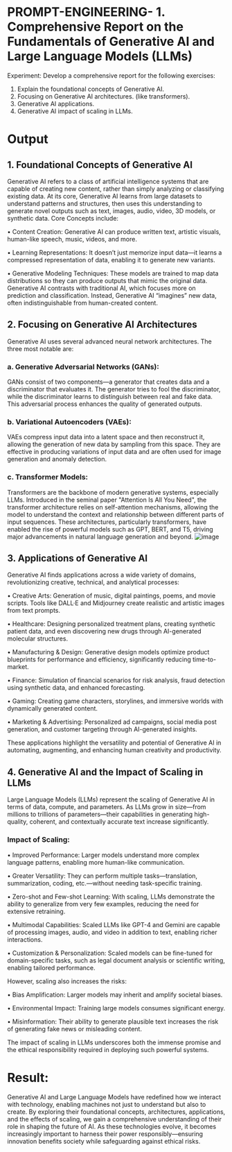 # PROMPT-ENGINEERING- 1.	Comprehensive Report on the Fundamentals of Generative AI and Large Language Models (LLMs)
Experiment:
Develop a comprehensive report for the following exercises:
1.	Explain the foundational concepts of Generative AI. 
2.	Focusing on Generative AI architectures. (like transformers).
3.	Generative AI applications.
4.	Generative AI impact of scaling in LLMs.

# Output
## 1. Foundational Concepts of Generative AI
Generative AI refers to a class of artificial intelligence systems that are capable of creating new content, rather than simply analyzing or classifying existing data. At its core, Generative AI learns from large datasets to understand patterns and structures, then uses this understanding to generate novel outputs such as text, images, audio, video, 3D models, or synthetic data.
Core Concepts include:

•	Content Creation: Generative AI can produce written text, artistic visuals, human-like speech, music, videos, and more.

•	Learning Representations: It doesn’t just memorize input data—it learns a compressed representation of data, enabling it to generate new variants.

•	Generative Modeling Techniques: These models are trained to map data distributions so they can produce outputs that mimic the original data.
Generative AI contrasts with traditional AI, which focuses more on prediction and classification. Instead, Generative AI “imagines” new data, often indistinguishable from human-created content.

## 2. Focusing on Generative AI Architectures
Generative AI uses several advanced neural network architectures. The three most notable are:
### a. Generative Adversarial Networks (GANs):
GANs consist of two components—a generator that creates data and a discriminator that evaluates it. The generator tries to fool the discriminator, while the discriminator learns to distinguish between real and fake data. This adversarial process enhances the quality of generated outputs.
### b. Variational Autoencoders (VAEs):
VAEs compress input data into a latent space and then reconstruct it, allowing the generation of new data by sampling from this space. They are effective in producing variations of input data and are often used for image generation and anomaly detection.
### c. Transformer Models:
Transformers are the backbone of modern generative systems, especially LLMs. Introduced in the seminal paper "Attention Is All You Need", the transformer architecture relies on self-attention mechanisms, allowing the model to understand the context and relationship between different parts of input sequences.
These architectures, particularly transformers, have enabled the rise of powerful models such as GPT, BERT, and T5, driving major advancements in natural language generation and beyond.
![image](https://github.com/user-attachments/assets/4d010952-1a64-4904-9d08-cfcbeaa1937e)


## 3. Applications of Generative AI
Generative AI finds applications across a wide variety of domains, revolutionizing creative, technical, and analytical processes:

•	Creative Arts: Generation of music, digital paintings, poems, and movie scripts. Tools like DALL·E and Midjourney create realistic and artistic images from text prompts.

•	Healthcare: Designing personalized treatment plans, creating synthetic patient data, and even discovering new drugs through AI-generated molecular structures.

•	Manufacturing & Design: Generative design models optimize product blueprints for performance and efficiency, significantly reducing time-to-market.

•	Finance: Simulation of financial scenarios for risk analysis, fraud detection using synthetic data, and enhanced forecasting.

•	Gaming: Creating game characters, storylines, and immersive worlds with dynamically generated content.

•	Marketing & Advertising: Personalized ad campaigns, social media post generation, and customer targeting through AI-generated insights.

These applications highlight the versatility and potential of Generative AI in automating, augmenting, and enhancing human creativity and productivity.

## 4. Generative AI and the Impact of Scaling in LLMs
Large Language Models (LLMs) represent the scaling of Generative AI in terms of data, compute, and parameters. As LLMs grow in size—from millions to trillions of parameters—their capabilities in generating high-quality, coherent, and contextually accurate text increase significantly.
### Impact of Scaling:
•	Improved Performance: Larger models understand more complex language patterns, enabling more human-like communication.

•	Greater Versatility: They can perform multiple tasks—translation, summarization, coding, etc.—without needing task-specific training.

•	Zero-shot and Few-shot Learning: With scaling, LLMs demonstrate the ability to generalize from very few examples, reducing the need for extensive retraining.

•	Multimodal Capabilities: Scaled LLMs like GPT-4 and Gemini are capable of processing images, audio, and video in addition to text, enabling richer interactions.

•	Customization & Personalization: Scaled models can be fine-tuned for domain-specific tasks, such as legal document analysis or scientific writing, enabling tailored performance.

However, scaling also increases the risks:

•	Bias Amplification: Larger models may inherit and amplify societal biases.

•	Environmental Impact: Training large models consumes significant energy.

•	Misinformation: Their ability to generate plausible text increases the risk of generating fake news or misleading content.

The impact of scaling in LLMs underscores both the immense promise and the ethical responsibility required in deploying such powerful systems.


# Result:

Generative AI and Large Language Models have redefined how we interact with technology, enabling machines not just to understand but also to create. By exploring their foundational concepts, architectures, applications, and the effects of scaling, we gain a comprehensive understanding of their role in shaping the future of AI. As these technologies evolve, it becomes increasingly important to harness their power responsibly—ensuring innovation benefits society while safeguarding against ethical risks.
